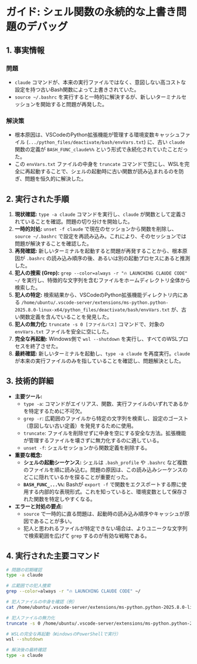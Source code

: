 # ガイド: シェル関数の永続的な上書き問題のデバッグ

## 1. 事実情報

### 問題

-   `claude` コマンドが、本来の実行ファイルではなく、意図しない高コストな設定を持つ古いBash関数によって上書きされていた。
-   `source ~/.bashrc` を実行すると一時的に解決するが、新しいターミナルセッションを開始すると問題が再発した。

### 解決策

-   根本原因は、VSCodeのPython拡張機能が管理する環境変数キャッシュファイル (`.../python_files/deactivate/bash/envVars.txt`) に、古い `claude` 関数の定義が `BASH_FUNC_claude%%` という形式で永続化されていたことだった。
-   この `envVars.txt` ファイルの中身を `truncate` コマンドで空にし、WSLを完全に再起動することで、シェルの起動時に古い関数が読み込まれるのを防ぎ、問題を恒久的に解決した。

## 2. 実行された手順

1.  **現状確認:** `type -a claude` コマンドを実行し、`claude` が関数として定義されていることを確認。問題の切り分けを開始した。
2.  **一時的対処:** `unset -f claude` で現在のセッションから関数を削除し、`source ~/.bashrc` で設定を再読み込み。これにより、そのセッションでは問題が解決することを確認した。
3.  **再発確認:** 新しいターミナルを起動すると問題が再発することから、根本原因が `.bashrc` の読み込み順序の後、あるいは別の起動プロセスにあると推測した。
4.  **犯人の捜索 (Grep):** `grep --color=always -r "🔥 LAUNCHING CLAUDE CODE" ~/` を実行し、特徴的な文字列を含むファイルをホームディレクトリ全体から検索した。
5.  **犯人の特定:** 検索結果から、VSCodeのPython拡張機能ディレクトリ内にある `/home/ubuntu/.vscode-server/extensions/ms-python.python-2025.8.0-linux-x64/python_files/deactivate/bash/envVars.txt` が、古い関数定義を含んでいることを発見した。
6.  **犯人の無力化:** `truncate -s 0 [ファイルパス]` コマンドで、対象の `envVars.txt` ファイルを安全に空にした。
7.  **完全な再起動:** Windows側で `wsl --shutdown` を実行し、すべてのWSLプロセスを終了させた。
8.  **最終確認:** 新しいターミナルを起動し、`type -a claude` を再度実行。`claude` が本来の実行ファイルのみを指していることを確認し、問題解決とした。

## 3. 技術的詳細

-   **主要ツール:**
    -   `type -a`: コマンドがエイリアス、関数、実行ファイルのいずれであるかを特定するために不可欠。
    -   `grep -r`: 広範囲のファイルから特定の文字列を検索し、設定のゴースト（意図しない古い定義）を発見するために使用。
    -   `truncate`: ファイルを削除せずに中身を空にする安全な方法。拡張機能が管理するファイルを壊さずに無力化するのに適している。
    -   `unset -f`: シェルセッションから関数定義を削除する。
-   **重要な概念:**
    -   **シェルの起動シーケンス:** シェルは `.bash_profile` や `.bashrc` など複数のファイルを順に読み込む。問題の原因は、この読み込みシーケンスのどこに隠れているかを探ることが重要だった。
    -   **`BASH_FUNC_...%%`:** Bashが `export -f` で関数をエクスポートする際に使用する内部的な表現形式。これを知っていると、環境変数として保存された関数を特定しやすくなる。
-   **エラーと対処の要点:**
    -   `source` で一時的に直る問題は、起動時の読み込み順序やキャッシュが原因であることが多い。
    -   犯人と思われるファイルが特定できない場合は、よりユニークな文字列で検索範囲を広げて `grep` するのが有効な戦略である。

## 4. 実行された主要コマンド

```bash
# 問題の初期確認
type -a claude

# 広範囲での犯人捜索
grep --color=always -r "🔥 LAUNCHING CLAUDE CODE" ~/

# 犯人ファイルの中身を確認（例）
cat /home/ubuntu/.vscode-server/extensions/ms-python.python-2025.8.0-linux-x64/python_files/deactivate/bash/envVars.txt

# 犯人ファイルの無力化
truncate -s 0 /home/ubuntu/.vscode-server/extensions/ms-python.python-2025.8.0-linux-x64/python_files/deactivate/bash/envVars.txt

# WSLの完全な再起動（WindowsのPowerShellで実行）
wsl --shutdown

# 解決後の最終確認
type -a claude
